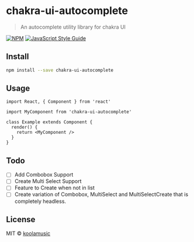 # chakra-ui-autocomplete

> An autocomplete utility library for chakra UI

[![NPM](https://img.shields.io/npm/v/chakra-ui-autocomplete.svg)](https://www.npmjs.com/package/chakra-ui-autocomplete) [![JavaScript Style Guide](https://img.shields.io/badge/code_style-standard-brightgreen.svg)](https://standardjs.com)

## Install

```bash
npm install --save chakra-ui-autocomplete
```

## Usage

```tsx
import React, { Component } from 'react'

import MyComponent from 'chakra-ui-autocomplete'

class Example extends Component {
  render() {
    return <MyComponent />
  }
}
```

## Todo

- [ ] Add Combobox Support
- [ ] Create Multi Select Support
- [ ] Feature to Create when not in list
- [ ] Create variation of Combobox, MultiSelect and MultiSelectCreate that is completely headless.

## License

MIT © [koolamusic](https://github.com/koolamusic)

